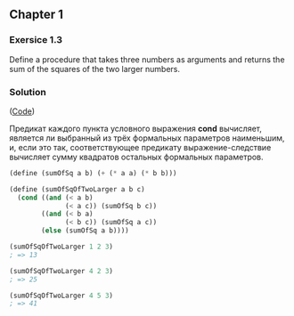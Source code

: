 ## Chapter 1

### Exersice 1.3

Define a procedure that takes three numbers as arguments and returns the sum of the squares of the two larger numbers.

### Solution

([Code](../../src/Chapter%201/Exercise%201.3.scm))

Предикат каждого пункта условного выражения **cond** вычисляет, является ли выбранный из трёх формальных параметров наименьшим, и, если это так, соответствующее предикату выражение-следствие вычисляет сумму квадратов остальных формальных параметров.

```scheme
(define (sumOfSq a b) (+ (* a a) (* b b)))

(define (sumOfSqOfTwoLarger a b c)
  (cond ((and (< a b)
              (< a c)) (sumOfSq b c))
        ((and (< b a)
              (< b c)) (sumOfSq a c))
        (else (sumOfSq a b))))

(sumOfSqOfTwoLarger 1 2 3)
; => 13

(sumOfSqOfTwoLarger 4 2 3)
; => 25

(sumOfSqOfTwoLarger 4 5 3)
; => 41
```
